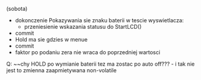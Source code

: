 (sobota)
- dokonczenie Pokazywania sie znaku baterii w tescie wyswietlacza:
	- przeniesienie wskazania statusu do StartLCD()
- commit
- Hold ma sie gdzies w menue
- commit
- faktor po podaniu zera nie wraca do poprzedniej wartosci





Q:
~~chy HOLD po wymianie baterii tez ma zostac po auto off??? - i tak nie jest to zmienna zaapmietywana non-volatile